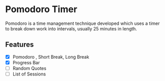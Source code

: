 # Pomodoro Timer
Pomodoro is a time management technique developed which uses a timer to break down work into intervals, usually 25 minutes in length.

## Features
- [x] Pomodoro , Short Break, Long Break
- [x] Progress Bar
- [ ] Random Quotes
- [ ] List of Sessions
